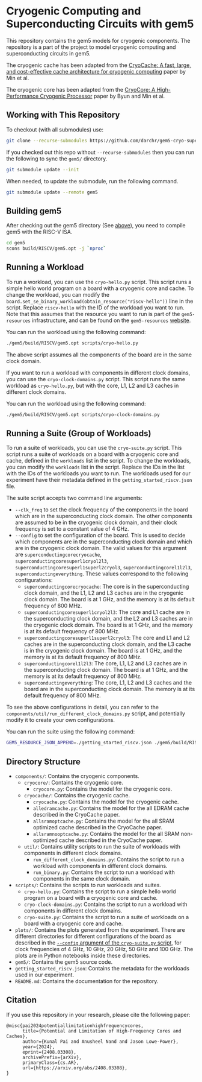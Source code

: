# Cryogenic Computing and Superconducting Circuits with gem5

This repository contains the gem5 models for cryogenic components.
The repository is a part of the project to model cryogenic computing and superconducting circuits in gem5.

The cryogenic cache has been adapted from the [CryoCache: A fast, large, and cost-effective cache architecture for cryogenic computing](https://dl.acm.org/doi/pdf/10.1145/3373376.3378513) paper by Min et al.

The cryogenic core has been adapted from the [CryoCore: A High-Performance Cryogenic Processor](https://ieeexplore.ieee.org/iel7/9136582/9138908/09138996.pdf) paper by Byun and Min et al.

## Working with This Repository

To checkout (with all submodules) use:
```bash
git clone --recurse-submodules https://github.com/darchr/gem5-cryo-superconducting.git
```

If you checked out this repo without `--recurse-submodules` then you can run the following to sync the `gem5/` directory.

```sh
git submodule update --init
```

When needed, to update the submodule, run the following command.

```sh
git submodule update --remote gem5
```

## Building gem5

After checking out the gem5 directory (See [above](#working-with-this-repository)), you need to compile gem5 with the RISC-V ISA.

```bash
cd gem5
scons build/RISCV/gem5.opt -j `nproc`
```

## Running a Workload
To run a workload, you can use the `cryo-hello.py` script. 
This script runs a simple hello world program on a board with a cryogenic core and cache.
To change the workload, you can modify the `board.set_se_binary_workload(obtain_resource("riscv-hello"))` line in the script.
Replace `riscv-hello` with the ID of the workload you want to run.
Note that this assumes that the resource you want to run is part of the `gem5-resources` infrastructure, and can be found on the `gem5-resources` [website](http://resources.gem5.org/).

You can run the workload using the following command:
```bash
./gem5/build/RISCV/gem5.opt scripts/cryo-hello.py
```

The above script assumes all the components of the board are in the same clock domain.

If you want to run a workload with components in different clock domains, you can use the `cryo-clock-domains.py` script.
This script runs the same workload as `cryo-hello.py`, but with the core, L1, L2 and L3 caches in different clock domains.

You can run the workload using the following command:
```bash
./gem5/build/RISCV/gem5.opt scripts/cryo-clock-domains.py
```

## Running a Suite (Group of Workloads)
To run a suite of workloads, you can use the `cryo-suite.py` script.
This script runs a suite of workloads on a board with a cryogenic core and cache, defined in the `workloads` list in the script.
To change the workloads, you can modify the `workloads` list in the script.
Replace the IDs in the list with the IDs of the workloads you want to run.
The workloads used for our experiment have their metadata defined in the `getting_started_riscv.json` file.

The suite script accepts two command line arguments:
- `--clk_freq` to set the clock frequency of the components in the board which are in the superconducting clock domain.
The other components are assumed to be in the cryogenic clock domain, and their clock frequency is set to a constant value of 4 GHz.
- `--config` to set the configuration of the board.
This is used to decide which components are in the superconducting clock domain and which are in the cryogenic clock domain.
The valid values for this argument are `superconductingcorecryocache`, `superconductingcoresuperl1cryol2l3`, `superconductingcoresuperl1superl2cryol3`, `superconductingcorel1l2l3`, `superconductingeverything`.
These values correspond to the following configurations:
  - `superconductingcorecryocache`: The core is in the superconducting clock domain, and the L1, L2 and L3 caches are in the cryogenic clock domain.
  The board is at 1 GHz, and the memory is at its default frequency of 800 MHz.
  - `superconductingcoresuperl1cryol2l3`: The core and L1 cache are in the superconducting clock domain, and the L2 and L3 caches are in the cryogenic clock domain.
  The board is at 1 GHz, and the memory is at its default frequency of 800 MHz.
  - `superconductingcoresuperl1superl2cryol3`: The core and L1 and L2 caches are in the superconducting clock domain, and the L3 cache is in the cryogenic clock domain.
  The board is at 1 GHz, and the memory is at its default frequency of 800 MHz.
  - `superconductingcorel1l2l3`: The core, L1, L2 and L3 caches are in the superconducting clock domain.
  The board is at 1 GHz, and the memory is at its default frequency of 800 MHz.
  - `superconductingeverything`: The core, L1, L2 and L3 caches and the board are in the superconducting clock domain.
    The memory is at its default frequency of 800 MHz.

To see the above configurations in detail, you can refer to the `components/util/run_different_clock_domains.py` script, and potentially modify it to create your own configurations.

You can run the suite using the following command:
```bash
GEM5_RESOURCE_JSON_APPEND=./getting_started_riscv.json ./gem5/build/RISCV/gem5.opt scripts/cryo-suite.py --clk_freq 4GHz --config superconductingcorecryocache
```

## Directory Structure
- `components/`: Contains the cryogenic components.
  - `cryocore/`: Contains the cryogenic core.
    - `cryocore.py`: Contains the model for the cryogenic core.
  - `cryocache/`: Contains the cryogenic cache.
    - `cryocache.py`: Contains the model for the cryogenic cache.
    - `alledramcache.py`: Contains the model for the all EDRAM cache described in the CryoCache paper.
    - `allsramoptcache.py`: Contains the model for the all SRAM optimized cache described in the CryoCache paper.
    - `allsramnooptcache.py`: Contains the model for the all SRAM non-optimized cache described in the CryoCache paper.
  - `util/`: Contains utility scripts to run the suite of workloads with components in different clock domains.
    - `run_different_clock_domains.py`: Contains the script to run a workload with components in different clock domains.
    - `run_binary.py`: Contains the script to run a workload with components in the same clock domain.
- `scripts/`: Contains the scripts to run workloads and suites.
    - `cryo-hello.py`: Contains the script to run a simple hello world program on a board with a cryogenic core and cache.
    - `cryo-clock-domains.py`: Contains the script to run a workload with components in different clock domains.
    - `cryo-suite.py`: Contains the script to run a suite of workloads on a board with a cryogenic core and cache.
- `plots/`: Contains the plots generated from the experiment.
There are different directories for different configurations of the board as described in the [`--config` argument of the `cryo-suite.py` script](#running-a-suite-group-of-workloads), for clock frequencies of 4 GHz, 10 GHz, 20 GHz, 50 GHz and 100 GHz.
The plots are in Python notebooks inside these directories.
- `gem5/`: Contains the gem5 source code.
- `getting_started_riscv.json`: Contains the metadata for the workloads used in our experiment.
- `README.md`: Contains the documentation for the repository.

## Citation
If you use this repository in your research, please cite the following paper:

```
@misc{pai2024potentiallimitationhighfrequencycores,
      title={Potential and Limitation of High-Frequency Cores and Caches}, 
      author={Kunal Pai and Anusheel Nand and Jason Lowe-Power},
      year={2024},
      eprint={2408.03308},
      archivePrefix={arXiv},
      primaryClass={cs.AR},
      url={https://arxiv.org/abs/2408.03308}, 
}
```
